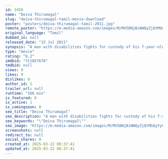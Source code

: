 ```yaml
---
id: 1456
name: "Deiva Thirumagal"
slug: "deiva-thirumagal-tamil-movie-download"
poster: "posters/deiva-thirumagal-tamil-2011.jpg"
remote_poster: "https://m.media-amazon.com/images/M/MV5BNjBiNWQyZjQtMGQyYy00ZGViLTk3MjYtNDI0NTc5NjYwMDU0XkEyXkFqcGc@._V1_SX300.jpg"
original_language: "Tamil"
dubbed_in: null
released_date: "15 Jul 2011"
synopsis: "A man with disabilities fights for custody of his 7-year-old daughter, and in the process teaches his opponent lawyer the value of love and family."
type: "movie"
rating: "8.2"
imdbid: "tt1857670"
tmdbid: null
views: 0
likes: 0
dislikes: 0
author_id: 1
trailer_url: null
runtime: "166 min"
is_featured: 0
is_active: 1
is_comingsoon: 0
seo_title: "Deiva Thirumagal"
seo_description: "A man with disabilities fights for custody of his 7-year-old daughter, and in the process teaches his opponent lawyer the value of love and family."
seo_keywords: "\"Deiva Thirumagal\""
seo_image: "https://m.media-amazon.com/images/M/MV5BNjBiNWQyZjQtMGQyYy00ZGViLTk3MjYtNDI0NTc5NjYwMDU0XkEyXkFqcGc@._V1_SX300.jpg"
screenshots: null
redirect_to: null
social_shares: 0
created_at: 2025-03-22 08:37:41
updated_at: 2025-03-22 08:37:41
---
```


